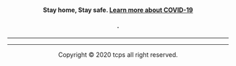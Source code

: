 <div style="text-align:center;"><h4>Stay home, Stay safe. <a href="/covid-19">Learn more about COVID-19<h4><a/>.</div>
<hr>
<hr>
<div style="text-align:center;">Copyright © 2020 tcps all right reserved.</div>
